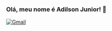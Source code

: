 ### Olá, meu nome é Adilson Junior! 👋

[![Gmail](https://img.shields.io/badge/Gmail-D14836?style=for-the-badge&logo=gmail&logoColor=white)](mailto:adilsonjunior.001@gmail.com?subject=[GitHub]%20Source%20Han%20Sans)




